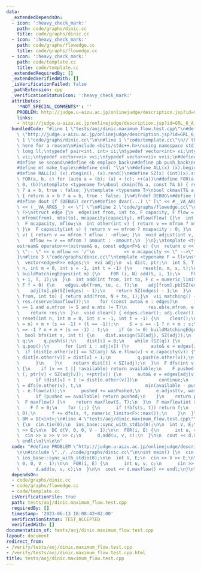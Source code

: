 ```yaml
---
data:
  _extendedDependsOn:
  - icon: ':heavy_check_mark:'
    path: code/graphs/dinic.cc
    title: code/graphs/dinic.cc
  - icon: ':heavy_check_mark:'
    path: code/graphs/flowedge.cc
    title: code/graphs/flowedge.cc
  - icon: ':heavy_check_mark:'
    path: code/template.cc
    title: code/template.cc
  _extendedRequiredBy: []
  _extendedVerifiedWith: []
  _isVerificationFailed: false
  _pathExtension: cpp
  _verificationStatusIcon: ':heavy_check_mark:'
  attributes:
    '*NOT_SPECIAL_COMMENTS*': ''
    PROBLEM: http://judge.u-aizu.ac.jp/onlinejudge/description.jsp?id=GRL_6_A
    links:
    - http://judge.u-aizu.ac.jp/onlinejudge/description.jsp?id=GRL_6_A
  bundledCode: "#line 1 \"tests/aoj/dinic.maximum_flow.test.cpp\"\n#define PROBLEM\
    \ \"http://judge.u-aizu.ac.jp/onlinejudge/description.jsp?id=GRL_6_A\"\n\n#line\
    \ 1 \"code/graphs/dinic.cc\"\n\n#line 1 \"code/template.cc\"\n// this line is\
    \ here for a reason\n#include <bits/stdc++.h>\nusing namespace std;\ntypedef long\
    \ long ll;\ntypedef pair<int, int> ii;\ntypedef vector<int> vi;\ntypedef vector<ii>\
    \ vii;\ntypedef vector<vi> vvi;\ntypedef vector<vii> vvii;\n#define fi first\n\
    #define se second\n#define eb emplace_back\n#define pb push_back\n#define mp make_pair\n\
    #define mt make_tuple\n#define endl '\\n'\n#define ALL(x) (x).begin(), (x).end()\n\
    #define RALL(x) (x).rbegin(), (x).rend()\n#define SZ(x) (int)(x).size()\n#define\
    \ FOR(a, b, c) for (auto a = (b); (a) < (c); ++(a))\n#define F0R(a, b) FOR (a,\
    \ 0, (b))\ntemplate <typename T>\nbool ckmin(T& a, const T& b) { return a > b\
    \ ? a = b, true : false; }\ntemplate <typename T>\nbool ckmax(T& a, const T& b)\
    \ { return a < b ? a = b, true : false; }\n#ifndef DEBUG\n#define DEBUG 0\n#endif\n\
    #define dout if (DEBUG) cerr\n#define dvar(...) \" [\" << #__VA_ARGS__ \": \"\
    \ << (__VA_ARGS__) << \"] \"\n#line 2 \"code/graphs/flowedge.cc\"\ntemplate <typename\
    \ F>\nstruct edge {\n  edge(int from, int to, F capacity, F flow = 0)\n      :\
    \ mfrom(from), mto(to), mcapacity(capacity), mflow(flow) {}\n  int mfrom, mto;\n\
    \  F mcapacity, mflow;\n  int other(int v) { return v == mfrom ? mto : mfrom;\
    \ }\n  F capacity(int v) { return v == mfrom ? mcapacity : 0; }\n  F flow(int\
    \ v) { return v == mfrom ? mflow : -mflow; }\n  void adjust(int v, F amount) {\n\
    \    mflow += v == mfrom ? amount : -amount;\n  }\n};\ntemplate <typename F>\n\
    ostream& operator<<(ostream& o, const edge<F>& e) {\n  return o << e.mfrom <<\
    \ \"-- \" << e.mflow << '/'\n           << e.mcapacity << \" -->\" << e.mto;\n\
    }\n#line 3 \"code/graphs/dinic.cc\"\ntemplate <typename F = ll>\nstruct DC {\n\
    \  vector<edge<F>> edges;\n  vvi adj;\n  vi dist, ptr;\n  int S, T, N;\n  DC(int\
    \ n, int m = 0, int s = -1, int t = -1) {\n    reset(n, m, s, t);\n  }\n  void\
    \ buildMatchingEdges(int m) {\n    F0R (i, N) add(S, i, 1);\n    F0R (i, m) add(N\
    \ + i, T, 1);\n  }\n  int add(int from, int to, F c = numeric_limits<F>::max(),\
    \ F f = 0) {\n    edges.eb(from, to, c, f);\n    adj[from].pb(SZ(edges) - 1);\n\
    \    adj[to].pb(SZ(edges) - 1);\n    return SZ(edges) - 1;\n  }\n  int match(int\
    \ from, int to) { return add(from, N + to, 1);}\n  vii matching() {\n    vii res;\
    \ res.reserve(maxflow());\n    for (const auto& e : edges)\n      if (e.mflow\
    \ == 1 and e.mfrom != S and e.mto != T)\n        res.eb(e.mfrom, e.mto - N);\n\
    \    return res;\n  }\n  void clear() { edges.clear(); adj.clear(); }\n  void\
    \ reset(int n, int m = 0, int s = -1, int t = -1) {\n    clear();\n    adj.resize((N\
    \ = n) + m + (s == -1) + (t == -1));\n    S = s == -1 ? n + m : s;\n    T = t\
    \ == -1 ? n + m + (s == -1) : t;\n    if (m != 0) buildMatchingEdges(m);\n  }\n\
    \  bool bfs(int s, int t) {\n    dist.assign(SZ(adj), SZ(adj));\n    queue<int>\
    \ q;\n    q.push(s);\n    dist[s] = 0;\n    while (SZ(q)) {\n      int v = q.front();\
    \ q.pop();\n      for (int i : adj[v]) {\n        auto& e = edges[i];\n      \
    \  if (dist[e.other(v)] == SZ(adj) && e.flow(v) < e.capacity(v)) {\n         \
    \ dist[e.other(v)] = dist[v] + 1;\n          q.push(e.other(v));\n        }\n\
    \      }\n    }\n    return dist[t] < SZ(adj);\n  }\n  F dfs(int v, int t, F available)\
    \ {\n    if (v == t || !available) return available;\n    F pushed = 0;\n    for\
    \ (; ptr[v] < SZ(adj[v]); ++ptr[v]) {\n      auto& e = edges[adj[v][ptr[v]]];\n\
    \      if (dist[v] + 1 != dist[e.other(v)])\n        continue;\n      F wasPushed\
    \ = dfs(e.other(v), t,\n                        min(available - pushed, e.capacity(v)\
    \ - e.flow(v)));\n      pushed += wasPushed;\n      e.adjust(v, wasPushed);\n\
    \      if (pushed == available) return pushed;\n    }\n    return pushed;\n  }\n\
    \  F maxflow() {\n    return maxflow(S, T);\n  }\n  F maxflow(int s, int t) {\n\
    \    F f = 0;\n    for (;;) {\n      if (!bfs(s, t)) return f;\n      ptr.assign(SZ(adj),\
    \ 0);\n      f += dfs(s, t, numeric_limits<F>::max());\n    }\n  }\n};\nusing\
    \ BM = DC<int>;\n#line 4 \"tests/aoj/dinic.maximum_flow.test.cpp\"\n\nint main()\
    \ {\n  cin.tie(0);\n  ios_base::sync_with_stdio(0);\n\n  int V, E;\n  cin >> V\
    \ >> E;\n\n  DC d(V, 0, 0, V - 1);\n\n  F0R(i, E) {\n      int u, v, c;\n    \
    \  cin >> u >> v >> c;\n      d.add(u, v, c);\n  }\n\n  cout << d.maxflow() <<\
    \ endl;\n}\n\n\n"
  code: "#define PROBLEM \"http://judge.u-aizu.ac.jp/onlinejudge/description.jsp?id=GRL_6_A\"\
    \n\n#include \"../../code/graphs/dinic.cc\"\n\nint main() {\n  cin.tie(0);\n \
    \ ios_base::sync_with_stdio(0);\n\n  int V, E;\n  cin >> V >> E;\n\n  DC d(V,\
    \ 0, 0, V - 1);\n\n  F0R(i, E) {\n      int u, v, c;\n      cin >> u >> v >> c;\n\
    \      d.add(u, v, c);\n  }\n\n  cout << d.maxflow() << endl;\n}\n\n\n"
  dependsOn:
  - code/graphs/dinic.cc
  - code/graphs/flowedge.cc
  - code/template.cc
  isVerificationFile: true
  path: tests/aoj/dinic.maximum_flow.test.cpp
  requiredBy: []
  timestamp: '2021-06-13 18:08:42+02:00'
  verificationStatus: TEST_ACCEPTED
  verifiedWith: []
documentation_of: tests/aoj/dinic.maximum_flow.test.cpp
layout: document
redirect_from:
- /verify/tests/aoj/dinic.maximum_flow.test.cpp
- /verify/tests/aoj/dinic.maximum_flow.test.cpp.html
title: tests/aoj/dinic.maximum_flow.test.cpp
---
```


